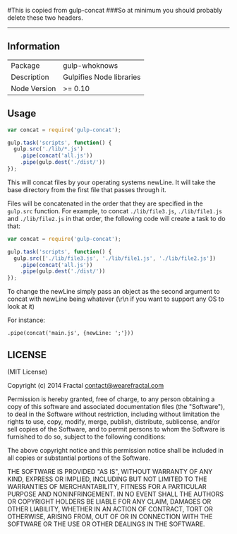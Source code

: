 #This is copied from gulp-concat
###So at minimum you should probably delete these two headers.

---

## Information

<table>
<tr> 
<td>Package</td><td>gulp-whoknows</td>
</tr>
<tr>
<td>Description</td>
<td>Gulpifies Node libraries</td>
</tr>
<tr>
<td>Node Version</td>
<td>>= 0.10</td>
</tr>
</table>

## Usage

```javascript
var concat = require('gulp-concat');

gulp.task('scripts', function() {
  gulp.src('./lib/*.js')
    .pipe(concat('all.js'))
    .pipe(gulp.dest('./dist/'))
});
```

This will concat files by your operating systems newLine. It will take the base directory from the first file that passes through it.

Files will be concatenated in the order that they are specified in the `gulp.src` function. For example, to concat `./lib/file3.js`, `./lib/file1.js` and `./lib/file2.js` in that order, the following code will create a task to do that:

```javascript
var concat = require('gulp-concat');

gulp.task('scripts', function() {
  gulp.src(['./lib/file3.js', './lib/file1.js', './lib/file2.js'])
    .pipe(concat('all.js'))
    .pipe(gulp.dest('./dist/'))
});
```

To change the newLine simply pass an object as the second argument to concat with newLine being whatever (\r\n if you want to support any OS to look at it)

For instance:

```
.pipe(concat('main.js', {newLine: ';'}))
```


## LICENSE

(MIT License)

Copyright (c) 2014 Fractal <contact@wearefractal.com>

Permission is hereby granted, free of charge, to any person obtaining
a copy of this software and associated documentation files (the
"Software"), to deal in the Software without restriction, including
without limitation the rights to use, copy, modify, merge, publish,
distribute, sublicense, and/or sell copies of the Software, and to
permit persons to whom the Software is furnished to do so, subject to
the following conditions:

The above copyright notice and this permission notice shall be
included in all copies or substantial portions of the Software.

THE SOFTWARE IS PROVIDED "AS IS", WITHOUT WARRANTY OF ANY KIND,
EXPRESS OR IMPLIED, INCLUDING BUT NOT LIMITED TO THE WARRANTIES OF
MERCHANTABILITY, FITNESS FOR A PARTICULAR PURPOSE AND
NONINFRINGEMENT. IN NO EVENT SHALL THE AUTHORS OR COPYRIGHT HOLDERS BE
LIABLE FOR ANY CLAIM, DAMAGES OR OTHER LIABILITY, WHETHER IN AN ACTION
OF CONTRACT, TORT OR OTHERWISE, ARISING FROM, OUT OF OR IN CONNECTION
WITH THE SOFTWARE OR THE USE OR OTHER DEALINGS IN THE SOFTWARE.
